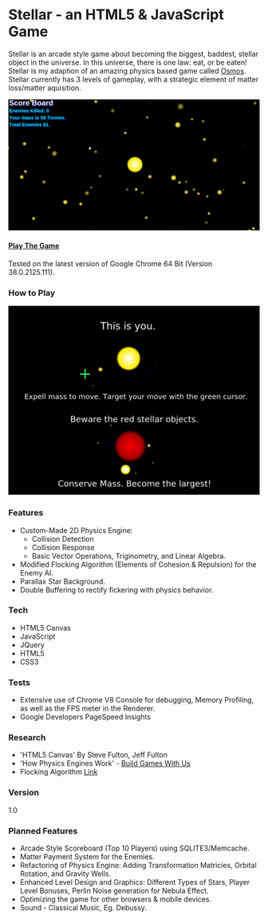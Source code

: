 # Stellar - an HTML5 & JavaScript Game

Stellar is an arcade style game about becoming the biggest, baddest, stellar object in the universe. In this universe, there is one law: eat, or be eaten! Stellar is my adaption of an amazing physics based game called [Osmos](http://www.osmos-game.com/). Stellar currently has 3 levels of gameplay, with a strategic element of matter loss/matter aquisition.

![ScreenShot](https://raw.githubusercontent.com/ugotsoul/Stellar/master/static/imgs/gameplay.png 'ScreenShot') 

#### [Play The Game](http://ugotsoul.github.io/Stellar/)  
Tested on the latest version of Google Chrome 64 Bit (Version 38.0.2125.111).

### How to Play
![How To Play](https://raw.githubusercontent.com/ugotsoul/Stellar/master/static/imgs/help.png "How To Play")

### Features
 - Custom-Made 2D Physics Engine:
    - Collision Detection
    - Collision Response
    - Basic Vector Operations, Triginometry, and Linear Algebra. 
 - Modified Flocking Algorithm (Elements of Cohesion & Repulsion) for the Enemy AI.
 - Parallax Star Background.   
 - Double Buffering to rectify fickering with physics behavior. 

### Tech
 - HTML5 Canvas
 - JavaScript
 - JQuery
 - HTML5
 - CSS3

### Tests
- Extensive use of Chrome V8 Console for debugging, Memory Profiling, as well as the FPS meter in the Renderer.
- Google Developers PageSpeed Insights

### Research
 - 'HTML5 Canvas' By Steve Fulton, Jeff Fulton
 - 'How Physics Engines Work' - [Build Games With Us](http://buildnewgames.com/gamephysics/)
 - Flocking Algorithm [Link](http://harry.me/blog/2011/02/17/neat-algorithms-flocking/)
 
### Version
1.0

### Planned Features
- Arcade Style Scoreboard (Top 10 Players) using SQLITE3/Memcache.
- Matter Payment System for the Enemies.
- Refactoring of Physics Engine: Adding Transformation Matricies, Orbital Rotation, and Gravity Wells.
- Enhanced Level Design and Graphics: Different Types of Stars, Player Level Bonuses, Perlin Noise generation for Nebula Effect.
- Optimizing the game for other browsers & mobile devices.
- Sound - Classical Music, Eg. Debussy. 
